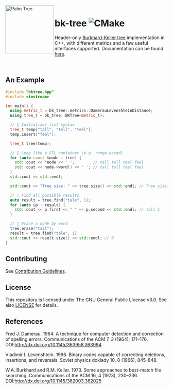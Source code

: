 <img align="left" width="150" height="150" src="https://user-images.githubusercontent.com/24757020/150530071-e3792d5e-700b-4e50-84fe-9948b3afe8fa.png" alt="Palm Tree">

# bk-tree ![CMake](https://github.com/poyea/bk-tree/workflows/CMake/badge.svg)

Header-only [Burkhard-Keller tree](https://en.wikipedia.org/wiki/BK-tree) implementation in C++, with different metrics and a few useful interfaces supported. Documentation can be found [here](https://poyea.github.io/bk-tree/).

<br/>

## An Example

```cpp
#include "bktree.hpp"
#include <iostream>

int main() {
  using metric_t = bk_tree::metrics::DamerauLevenshteinDistance;
  using tree_t = bk_tree::BKTree<metric_t>;

  // 🌟 Initializer list syntax
  tree_t temp{"tall", "tell", "teel"};
  temp.insert("feel");

  tree_t tree(temp);

  // 🌟 Loop like a STL container (e.g. range-based)
  for (auto const &node : tree) {
    std::cout << *node << ' ';        // tall tell teel feel
    std::cout << node->word() << ' '; // tall tell teel feel
  }
  std::cout << std::endl;

  std::cout << "Tree size: " << tree.size() << std::endl; // Tree size: 4

  // 🌟 Find all possible results
  auto result = tree.find("tale", 1);
  for (auto &p : result) {
    std::cout << p.first << " " << p.second << std::endl; // tall 1
  }

  // 🌟 Erase a node by word
  tree.erase("tall");
  result = tree.find("tale", 1);
  std::cout << result.size() << std::endl; // 0
}
```

## Contributing
See [Contribution Guidelines](CONTRIBUTING.md).

## License
This repository is licensed under The GNU General Public License v3.0. See also [LICENSE](LICENSE) for details.

## References

Fred J. Damerau. 1964. A technique for computer detection and correction of spelling errors. Communications of the ACM 7, 3 (1964), 171–176. DOI:http://dx.doi.org/10.1145/363958.363994 

Vladimir I. Levenshtein. 1966. Binary codes capable of correcting deletions, insertions, and reversals. Soviet physics doklady 10, 8 (1966), 845-848.

W.A. Burkhard and R.M. Keller. 1973. Some approaches to best-match file searching. Communications of the ACM 16, 4 (1973), 230–236. DOI:http://dx.doi.org/10.1145/362003.362025 
